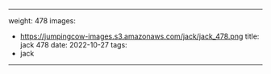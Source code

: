 
---
weight: 478
images:
- https://jumpingcow-images.s3.amazonaws.com/jack/jack_478.png
title: jack 478
date: 2022-10-27
tags:
- jack
---
